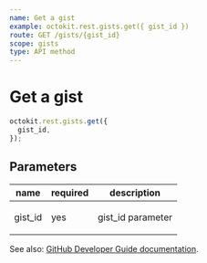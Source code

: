 ```yaml
---
name: Get a gist
example: octokit.rest.gists.get({ gist_id })
route: GET /gists/{gist_id}
scope: gists
type: API method
---
```


# Get a gist

```js
octokit.rest.gists.get({
  gist_id,
});
```

## Parameters

<table>
  <thead>
    <tr>
      <th>name</th>
      <th>required</th>
      <th>description</th>
    </tr>
  </thead>
  <tbody>
    <tr><td>gist_id</td><td>yes</td><td>

gist_id parameter

</td></tr>
  </tbody>
</table>

See also: [GitHub Developer Guide documentation](https://docs.github.com/rest/reference/gists#get-a-gist).
